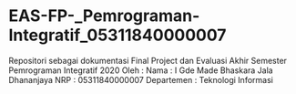 # EAS-FP-_Pemrograman-Integratif_05311840000007
Repositori sebagai dokumentasi Final Project dan Evaluasi Akhir Semester Pemrograman Integratif 2020
Oleh :
Nama        :   I Gde Made Bhaskara Jala Dhananjaya
NRP         :   05311840000007
Departemen  :   Teknologi Informasi

